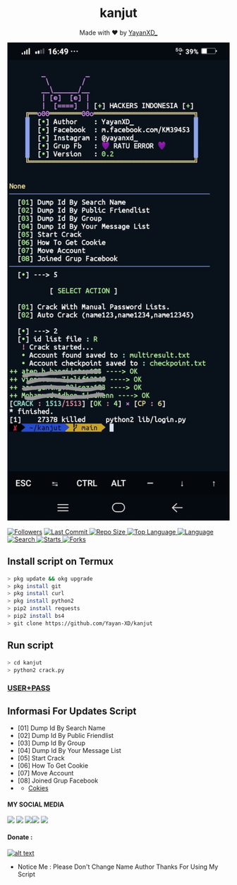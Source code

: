 <h1 align="center">
  kanjut
</h1>
</div>
<p align="center">
  Made with ❤️ by <a href="https://www.facebook.com/KM39453">YayanXD_</a>
</p>
<p align="center">
 <img src="https://github.com/Yayan-XD/kanjut/blob/main/cindy/PicsArt_01-21-04.56.13.jpg" width="640" title="Menu" alt="Menu">
</p>

<a href="https://github.com/Yayan-XD/followers">
<img title="Followers" src="https://img.shields.io/github/followers/Yayan-XD?label=Followers&color=blue&style=flat-square"></a>
<a href="https://github.com/Yayan-XD/termux-style/stargazers/">
  <a href="https://github.com/Yayan-XD/kanjut">
    <img alt="Last Commit" src="https://img.shields.io/github/last-commit/Yayan-XD/kanjut.svg"/>
  </a>
<a href="https://github.com/Yayan-XD/kanjut">
    <img alt="Repo Size" src="https://img.shields.io/github/repo-size/Yayan-XD/kanjut.svg"/>
  </a>

 <a href="https://github.com/Yayan-XD/kanjut">
    <img alt="Top Language" src="https://img.shields.io/github/languages/top/Yayan-XD/kanjut.svg"/>
  </a>
  <a href="https://github.com/Yayan-XD/kanjut">
    <img alt="Language" src="https://img.shields.io/github/languages/count/Yayan-XD/kanjut.svg"/>
  </a>
  <a href="https://github.com/Yayan-XD/kanjut">
    <img alt="Search" src="https://img.shields.io/github/search/Yayan-XD/Craker/kanjut.svg"/>
  </a>
  <a href="https://github.com/Yayan-XD/kanjut">
    <img alt="Starts" src="https://img.shields.io/github/stars/Yayan-XD/kanjut.svg"/>
  </a>
  <a href="https://github.com/Yayan-XD/kanjut">
    <img alt="Forks" src="https://img.shields.io/github/forks/Yayan-XD/kanjut.svg"/>
  </a>
</div>
<p align="center">

## Install script on Termux
```bash
> pkg update && okg upgrade
> pkg install git
> pkg install curl
> pkg install python2
> pip2 install requests
> pip2 install bs4
> git clone https://github.com/Yayan-XD/kanjut
```

## Run script
```bash
> cd kanjut
> python2 crack.py
```
### [USER+PASS](https://github.com/Yayan-XD/kanjut/blob/main/cindy/user%2Bpass.txt)

## Informasi For Updates Script
* [01] Dump Id By Search Name
* [02] Dump Id By Public Friendlist
* [03] Dump Id By Group
* [04] Dump Id By Your Message List
* [05] Start Crack
* [06] How To Get Cookie
* [07] Move Account
* [08] Joined Grup Facebook
*   - [Cokies](https://youtu.be/BdNA1mCT-Uo)

#### MY SOCIAL MEDIA

[![](https://img.shields.io/badge/Github-black?logo=Github&logoColor=black&labelColor=white)](https://github.com/Yayan-XD) [![](https://img.shields.io/badge/Twitter-blue?logo=Twitter&logoColor=White&labelColor=white)](https://mobile.twitter.com/moch_xd)
[![](https://img.shields.io/badge/Facebook-blue?logo=Facebook&logoColor=blue&labelColor=white)](https://www.facebook.com/KM39453)[![](https://img.shields.io/badge/Instagram-red?logo=Instagram&logoColor=red&labelColor=white)](https://www.instagram.com/yayanxd_/) [![](https://img.shields.io/badge/Whatsapp-CHAT-red?logo=Whatsapp&logoColor=Brightgreen&labelColor=white)](https://wa.me/6285603036683?text=Asalamualaikum+bang)

#### Donate :

<a href="https://saweria.co/YayanXD"><img src="https://upload.wikimedia.org/wikipedia/commons/7/72/Logo_dana_blue.svg" alt="alt text" width="80" height="80"></a> &nbsp;&nbsp;

* Notice Me : Please Don't Change Name Author
Thanks For Using My Script
